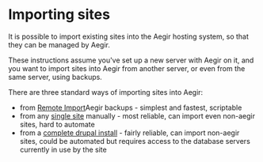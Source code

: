 Importing sites
===============

It is possible to import existing sites into the Aegir hosting system, so that they can be managed by Aegir.

These instructions assume you've set up a new server with Aegir on it, and you want to import sites into Aegir from another server, or even from the same server, using backups.

There are three standard ways of importing sites into Aegir:

* from [Remote Import](remote-import)Aegir backups - simplest and fastest, scriptable
* from any [single site](single-site) manually - most reliable, can import even non-aegir sites, hard to automate
* from a [complete drupal install](complete-drupal-install) - fairly reliable, can import non-aegir sites, could be automated but requires access to the database servers currently in use by the site
